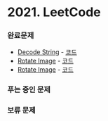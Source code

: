 # 2021. LeetCode

### 완료문제 
* [Decode String](https://leetcode.com/problems/decode-string/) - [코드](https://github.com/pointehd/Algorithm/blob/master/src/year2021/leetCode/DecodeString.java)
* [Rotate Image](https://leetcode.com/problems/rotate-image/) - [코드](https://github.com/pointehd/Algorithm/blob/master/src/year2021/leetCode/RotateImage.java)
* [Rotate Image](https://leetcode.com/problems/rotate-image/) - [코드](https://github.com/pointehd/Algorithm/blob/master/src/year2021/leetCode/TopKFrequentElements.java)

### 푸는 중인 문제 
 

### 보류 문제


